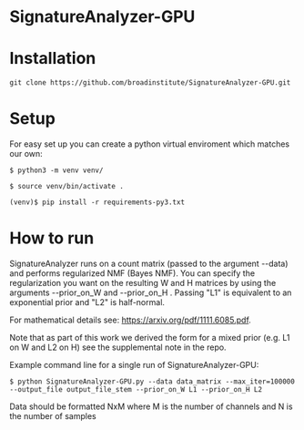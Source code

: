 # SignatureAnalyzer-GPU

# Installation
```
git clone https://github.com/broadinstitute/SignatureAnalyzer-GPU.git
```

# Setup
For easy set up you can create a python virtual enviroment which matches our own: 
```
$ python3 -m venv venv/

$ source venv/bin/activate .

(venv)$ pip install -r requirements-py3.txt
```

# How to run
SignatureAnalyzer runs on a count matrix (passed to the argument --data) and performs regularized NMF (Bayes NMF). You can specify the regularization you want on the resulting W and H matrices by using the arguments --prior_on_W and --prior_on_H . Passing "L1" is equivalent to an exponential prior and "L2" is half-normal.

For mathematical details see: https://arxiv.org/pdf/1111.6085.pdf. 

Note that as part of this work we derived the form for a mixed prior (e.g. L1 on W and L2 on H) see the supplemental note in the repo. 

Example command line for a single run of SignatureAnalyzer-GPU:
```
$ python SignatureAnalyzer-GPU.py --data data_matrix --max_iter=100000 --output_file output_file_stem --prior_on_W L1 --prior_on_H L2
```
Data should be formatted NxM where M is the number of channels and N is the number of samples
